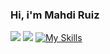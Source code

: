 ### Hi, i'm Mahdi Ruiz
![](https://komarev.com/ghpvc/?username=Mrdev88)
![](https://github-profile-trophy.vercel.app/?username=Mrdev88)
[![My Skills](https://skillicons.dev/icons?i=js,html,css,ts,py,github,stackoverflow,apple,ruby,robloxstudio,svelte,qt,idea,node,neovim)](https://skillicons.dev)
